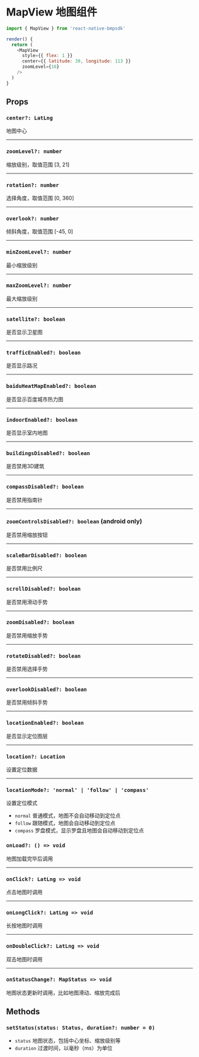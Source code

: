 # MapView 地图组件

```javascript
import { MapView } from 'react-native-bmpsdk'

render() {
  return (
    <MapView
      style={{ flex: 1 }}
      center={{ latitude: 39, longitude: 113 }}
      zoomLevel={16}
    />
  )
}
```

## Props

### `center?: LatLng`
地图中心

---

### `zoomLevel?: number`
缩放级别，取值范围 [3, 21]

---

### `rotation?: number`
选择角度，取值范围 [0, 360]

---

### `overlook?: number`
倾斜角度，取值范围 [-45, 0]

---

### `minZoomLevel?: number`
最小缩放级别

---

### `maxZoomLevel?: number`
最大缩放级别

---

### `satellite?: boolean`
是否显示卫星图

---

### `trafficEnabled?: boolean`
是否显示路况

---

### `baiduHeatMapEnabled?: boolean`
是否显示百度城市热力图

---

### `indoorEnabled?: boolean`
是否显示室内地图

---

### `buildingsDisabled?: boolean`
是否禁用3D建筑

---

### `compassDisabled?: boolean`
是否禁用指南针

---

### `zoomControlsDisabled?: boolean` (android only)
是否禁用缩放按钮

---

### `scaleBarDisabled?: boolean`
是否禁用比例尺

---

### `scrollDisabled?: boolean`
是否禁用滑动手势

---

### `zoomDisabled?: boolean`
是否禁用缩放手势

---

### `rotateDisabled?: boolean`
是否禁用选择手势

---

### `overlookDisabled?: boolean`
是否禁用倾斜手势

---

### `locationEnabled?: boolean`
是否显示定位图层

---

### `location?: Location`
设置定位数据

---

### `locationMode?: 'normal' | 'follow' | 'compass'`
设置定位模式

- `normal` 普通模式，地图不会自动移动到定位点
- `follow` 跟随模式，地图会自动移动到定位点
- `compass` 罗盘模式，显示罗盘且地图会自动移动到定位点

### `onLoad?: () => void`
地图加载完毕后调用

---

### `onClick?: LatLng => void`
点击地图时调用

---

### `onLongClick?: LatLng => void`
长按地图时调用

---

### `onDoubleClick?: LatLng => void`
双击地图时调用

---

### `onStatusChange?: MapStatus => void`
地图状态更新时调用，比如地图滑动、缩放完成后

## Methods

### `setStatus(status: Status, duration?: number = 0)`
- `status` 地图状态，包括中心坐标、缩放级别等
- `duration` 过渡时间，以毫秒（ms）为单位
